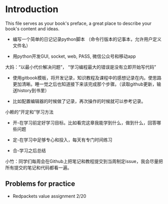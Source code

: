 # Introduction

This file serves as your book's preface, a great place to describe your book's content and ideas.

* 编写一个简单的日记记录python脚本 （命令行版本的记事本，允许用户定义文件名）

* 用python开发GUI, socket, web, PASS, 微信公众号和移动app

大妈：“以最小代价解决问题”， “学习编程最大的错误是没有立即开始写代码”

* 使用gitbook模板，将开发记录，知识教程及课程中的感想记录在内。使思路更加清晰。睡一觉之后也知道接下来该完成那个步骤。（读取github更新，输送history到书里）

* 比如配置编辑器的时候做了记录，再次操作的时候就可以参考记录。

小赖的“开定和”学习方法

* 开-在学习前定好学习目标。比如看完这章我能学到什么，做到什么，回答哪些问题

* 定-在学习中足够专心和投入，每天有专门时间练习

* 合-学习之后总结

小竹：同学们每周会在Github上把笔记和教程提交到当周制定issue，我会尽量把所有提交的笔记和代码都看一遍。


## Problems for practice

* Redpackets value assignment 2/20
